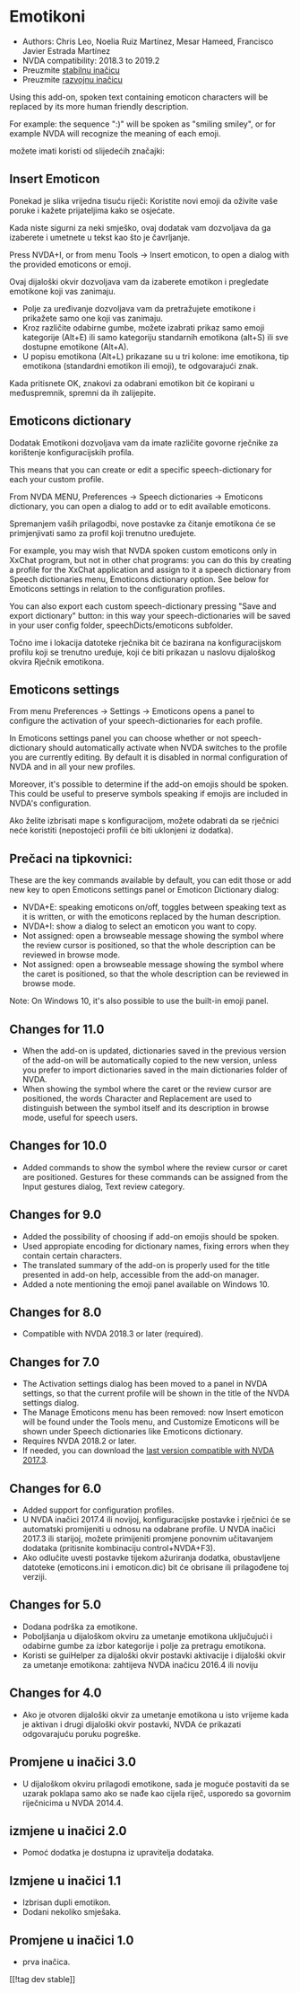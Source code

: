 # Emotikoni #
* Authors: Chris Leo, Noelia Ruiz Martínez, Mesar Hameed, Francisco Javier
  Estrada Martínez
* NVDA compatibility: 2018.3 to 2019.2
* Preuzmite [stabilnu inačicu][1]
* Preuzmite [razvojnu inačicu][2]

Using this add-on, spoken text containing emoticon characters will be
replaced by its more human friendly description.

For example: the sequence ":)" will be spoken as "smiling smiley", or for
example NVDA will recognize the meaning of each emoji.

možete imati koristi od slijedećih značajki:

## Insert Emoticon ##

Ponekad je slika vrijedna tisuću riječi: Koristite novi emoji da oživite
vaše poruke i kažete prijateljima kako se osjećate. 

Kada niste sigurni za neki smješko, ovaj dodatak vam dozvoljava da ga
izaberete i umetnete u tekst kao što je čavrljanje. 

Press NVDA+I, or from menu Tools -> Insert emoticon, to open a dialog with the provided emoticons or emoji.

Ovaj dijaloški okvir dozvoljava vam da izaberete emotikon i pregledate
emotikone koji vas zanimaju.

*	Polje za uređivanje dozvoljava vam da pretražujete emotikone i prikažete
  samo one koji vas zanimaju.
*	Kroz različite odabirne gumbe, možete izabrati prikaz samo emoji
  kategorije (Alt+E) ili samo kategoriju standarnih emotikona (alt+S) ili
  sve dostupne emotikone (Alt+A). 
*	U popisu emotikona (Alt+L) prikazane su u tri kolone: ime emotikona, tip
  emotikona (standardni emotikon ili emoji), te odgovarajući znak. 

Kada pritisnete OK, znakovi za odabrani emotikon bit će kopirani u
međuspremnik, spremni da ih zalijepite.

## Emoticons dictionary ##

Dodatak Emotikoni dozvoljava vam da imate različite govorne rječnike za
korištenje konfiguracijskih profila.

This means that you can create or edit a specific speech-dictionary for each
your custom profile.

From NVDA MENU, Preferences -> Speech dictionaries -> Emoticons dictionary, you can open a dialog to add or to edit available emoticons.

Spremanjem vaših prilagodbi, nove postavke za čitanje emotikona će se
primjenjivati samo za profil koji trenutno uređujete.

For example, you may wish that NVDA spoken custom emoticons only in XxChat
program, but not in other chat programs: you can do this by creating a
profile for the XxChat application and assign to it a speech dictionary from
Speech dictionaries menu, Emoticons dictionary option. See below for
Emoticons settings in relation to the configuration profiles.

You can also export each custom speech-dictionary pressing "Save and export
dictionary" button: in this way your speech-dictionaries will be saved in
your user config folder, speechDicts/emoticons subfolder.

Točno ime i lokacija datoteke rječnika bit će bazirana na konfiguracijskom
profilu koji se trenutno uređuje, koji će biti prikazan u naslovu dijaloškog
okvira Rječnik emotikona.

## Emoticons settings ##

From menu Preferences -> Settings -> Emoticons opens a panel to configure the activation of your speech-dictionaries for each profile.

In Emoticons settings panel you can choose whether or not speech-dictionary should automatically activate when  NVDA switches to the   profile you are currently editing. By default it is disabled in normal configuration of NVDA and in all your new profiles.

Moreover, it's possible to determine if the add-on emojis should be
spoken. This could be useful to preserve symbols speaking if emojis are
included in NVDA's configuration.

Ako želite izbrisati mape s konfiguracijom, možete odabrati da se rječnici
neće koristiti (nepostojeći profili će biti uklonjeni iz dodatka).

## Prečaci na tipkovnici: ##

These are the key commands available by default, you can edit those or add
new key to open Emoticons settings panel or Emoticon Dictionary dialog:

* NVDA+E: speaking emoticons on/off, toggles between speaking text as it is
  written, or with the emoticons replaced by the human description.
* NVDA+I: show a dialog to select an emoticon you want to copy.
* Not assigned: open a browseable message showing the symbol where the
  review cursor is positioned, so that the whole description can be reviewed
  in browse mode.
* Not assigned: open a browseable message showing the symbol where the caret
  is positioned, so that the whole description can be reviewed in browse
  mode.

Note: On Windows 10, it's also possible to use the built-in emoji panel.

## Changes for 11.0 ##

* When the add-on is updated, dictionaries saved in the previous version of
  the add-on will be automatically copied to the new version, unless you
  prefer to import dictionaries saved in the main dictionaries folder of
  NVDA.
* When showing the symbol where the caret or the review cursor are
  positioned, the words Character and Replacement are used to distinguish
  between the symbol itself and its description in browse mode, useful for
  speech users.

## Changes for 10.0 ##

* Added commands to show the symbol where the review cursor or caret are
  positioned. Gestures for these commands can be assigned from the Input
  gestures dialog, Text review category.

## Changes for 9.0 ##

* Added the possibility of choosing if add-on emojis should be spoken.
* Used appropiate encoding for dictionary names, fixing errors when they
  contain certain characters.
* The translated summary of the add-on is properly used for the title
  presented in add-on help, accessible from the add-on manager.
* Added a note mentioning the emoji panel available on Windows 10.

## Changes for 8.0 ##

* Compatible with NVDA 2018.3 or later (required).

## Changes for 7.0 ##

* The Activation settings dialog has been moved to a panel in NVDA settings,
  so that the current profile will be shown in the title of the NVDA
  settings dialog.
* The Manage Emoticons menu has been removed: now Insert emoticon will be
  found under the Tools menu, and Customize Emoticons will be shown under
  Speech dictionaries like Emoticons dictionary.
* Requires NVDA 2018.2 or later.
* If needed, you can download the [last version compatible with NVDA
  2017.3][3].

## Changes for 6.0 ##

* Added support for configuration profiles.
* U NVDA inačici 2017.4 ili novijoj, konfiguracijske postavke i rječnici će
  se automatski promijeniti u odnosu na odabrane profile. U NVDA inačici
  2017.3 ili starijoj, možete primijeniti promjene ponovnim učitavanjem
  dodataka (pritisnite kombinaciju control+NVDA+F3).
* Ako odlučite uvesti postavke tijekom ažuriranja dodatka, obustavljene
  datoteke (emoticons.ini i emoticon.dic) bit će obrisane ili prilagođene
  toj verziji.

## Changes for 5.0 ##

* Dodana podrška za emotikone.
* Poboljšanja u dijaloškom okviru za umetanje emotikona uključujući i
  odabirne gumbe za izbor kategorije i polje za pretragu emotikona. 
* Koristi se guiHelper za dijaloški okvir postavki aktivacije i dijaloški
  okvir za umetanje emotikona: zahtijeva NVDA inačicu 2016.4 ili noviju

## Changes for 4.0 ##

* Ako je otvoren dijaloški okvir za umetanje emotikona u isto vrijeme kada
  je aktivan i drugi dijaloški okvir postavki, NVDA će prikazati
  odgovarajuću poruku pogreške. 


## Promjene u inačici 3.0 ##

* U dijaloškom okviru prilagodi emotikone, sada je moguće postaviti da se
  uzarak poklapa samo ako se nađe kao cijela riječ, usporedo sa govornim
  riječnicima u NVDA 2014.4.


## izmjene u inačici 2.0 ##

* Pomoć dodatka je dostupna iz upravitelja dodataka.


## Izmjene u inačici 1.1 ##

* Izbrisan dupli emotikon.
* Dodani nekoliko smješaka.

## Promjene u inačici 1.0 ##

* prva inačica.

[[!tag dev stable]]

[1]: https://addons.nvda-project.org/files/get.php?file=emo

[2]: https://addons.nvda-project.org/files/get.php?file=emo-dev

[3]: https://addons.nvda-project.org/files/get.php?file=emo-o
